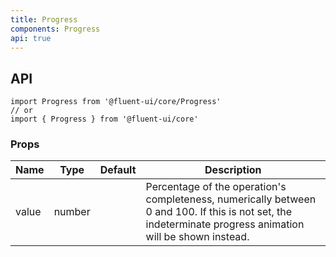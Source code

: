 ```yaml
---
title: Progress
components: Progress
api: true
---
```


## API

```
import Progress from '@fluent-ui/core/Progress'
// or
import { Progress } from '@fluent-ui/core'
```

### Props

| Name | Type | Default | Description |
| --- | --- | --- | --- |
| value | number |  | Percentage of the operation's completeness, numerically between 0 and 100. If this is not set, the indeterminate progress animation will be shown instead. |

